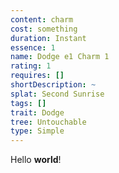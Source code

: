 ```yaml
---
content: charm
cost: something
duration: Instant
essence: 1
name: Dodge e1 Charm 1
rating: 1
requires: []
shortDescription: ~
splat: Second Sunrise
tags: []
trait: Dodge
tree: Untouchable
type: Simple
---
```


Hello **world**!
